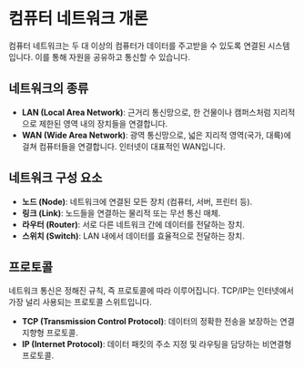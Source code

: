 # 컴퓨터 네트워크 개론

컴퓨터 네트워크는 두 대 이상의 컴퓨터가 데이터를 주고받을 수 있도록 연결된 시스템입니다. 이를 통해 자원을 공유하고 통신할 수 있습니다.

## 네트워크의 종류

*   **LAN (Local Area Network)**: 근거리 통신망으로, 한 건물이나 캠퍼스처럼 지리적으로 제한된 영역 내의 장치들을 연결합니다.
*   **WAN (Wide Area Network)**: 광역 통신망으로, 넓은 지리적 영역(국가, 대륙)에 걸쳐 컴퓨터들을 연결합니다. 인터넷이 대표적인 WAN입니다.

## 네트워크 구성 요소

*   **노드 (Node)**: 네트워크에 연결된 모든 장치 (컴퓨터, 서버, 프린터 등).
*   **링크 (Link)**: 노드들을 연결하는 물리적 또는 무선 통신 매체.
*   **라우터 (Router)**: 서로 다른 네트워크 간에 데이터를 전달하는 장치.
*   **스위치 (Switch)**: LAN 내에서 데이터를 효율적으로 전달하는 장치.

## 프로토콜

네트워크 통신은 정해진 규칙, 즉 프로토콜에 따라 이루어집니다. TCP/IP는 인터넷에서 가장 널리 사용되는 프로토콜 스위트입니다.

*   **TCP (Transmission Control Protocol)**: 데이터의 정확한 전송을 보장하는 연결 지향형 프로토콜.
*   **IP (Internet Protocol)**: 데이터 패킷의 주소 지정 및 라우팅을 담당하는 비연결형 프로토콜.
